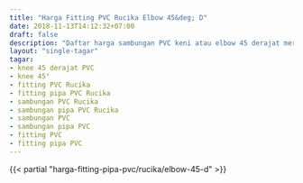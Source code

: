 ```yaml
---
title: "Harga Fitting PVC Rucika Elbow 45&deg; D"
date: 2018-11-13T14:12:32+07:00
draft: false
description: "Daftar harga sambungan PVC keni atau elbow 45 derajat merk Rucika class D. Lihat semua harga sambungan/fitting PVC lengkap di depoharga.com"
layout: "single-tagar"
tagar:
- knee 45 derajat PVC
- knee 45°
- fitting PVC Rucika
- fitting pipa PVC Rucika
- sambungan PVC Rucika
- sambungan pipa PVC Rucika
- sambungan PVC
- sambungan pipa PVC
- fitting PVC
- fitting pipa PVC
---
```


{{< partial "harga-fitting-pipa-pvc/rucika/elbow-45-d" >}}